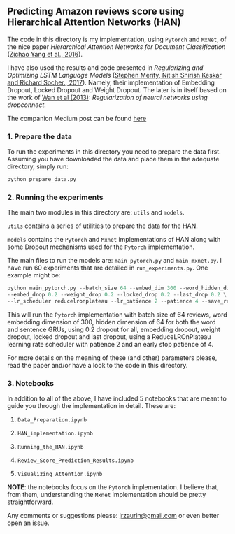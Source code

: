 ## Predicting Amazon reviews score using Hierarchical Attention Networks (HAN)

The code in this directory is my implementation, using `Pytorch` and `MxNet`,
of the nice paper *Hierarchical Attention Networks for Document
Classification* ([Zichao Yang et al.,
2016](https://www.cs.cmu.edu/~./hovy/papers/16HLT-hierarchical-attention-networks.pdf)).

I have also used the results and code presented in *Regularizing and
Optimizing LSTM Language Models* ([Stephen Merity, Nitish Shirish Keskar and
Richard Socher., 2017](https://arxiv.org/pdf/1708.02182.pdf)). Namely, their
implementation of Embedding Dropout, Locked Dropout and Weight Dropout. The
later is in itself based on the work of [Wan et al
(2013)](http://yann.lecun.com/exdb/publis/pdf/wan-icml-13.pdf):
*Regularization of neural networks using dropconnect*.

The companion Medium post can be found [here](https://towardsdatascience.com/predicting-amazon-reviews-scores-using-hierarchical-attention-networks-with-pytorch-and-apache-5214edb3df20)


### 1. Prepare the data

To run the experiments in this directory you need to prepare the data first.
Assuming you have downloaded the data and place them in the adequate
directory, simply run:

```python
python prepare_data.py
```

### 2. Running the experiments

The main two modules in this directory are: `utils` and `models`.

`utils` contains a series of utilities to prepare the data for the HAN.

`models` contains the `Pytorch` and `Mxnet` implementations of HAN along with some Dropout mechanisms used for the `Pytorch` implementation.

The main files to run the models are: `main_pytorch.py` and `main_mxnet.py`. I
have run 60 experiments that are detailed in `run_experiments.py`. One example
might be:

```python
python main_pytorch.py --batch_size 64 --embed_dim 300 --word_hidden_dim 64 --sent_hidden_dim 64 \
--embed_drop 0.2 --weight_drop 0.2 --locked_drop 0.2 --last_drop 0.2 \
--lr_scheduler reducelronplateau --lr_patience 2 --patience 4 --save_results
```

This will run the `Pytorch` implementation with batch size of 64 reviews, word
embedding dimension of 300, hidden dimension of 64 for both the word and
sentence GRUs, using 0.2 dropout for all, embedding dropout, weight dropout,
locked dropout and last dropout, using a ReduceLROnPlateau learning rate
scheduler with patience 2 and an early stop patience of 4.

For more details on the meaning of these (and other) parameters please, read
the paper and/or have a look to the code in this directory.

### 3. Notebooks

In addition to all of the above, I have included 5 notebooks that are meant to
guide you through the implementation in detail. These are:

1. `Data_Preparation.ipynb`

2. `HAN_implementation.ipynb`

3. `Running_the_HAN.ipynb`

4. `Review_Score_Prediction_Results.ipynb`

5. `Visualizing_Attention.ipynb`

**NOTE**: the notebooks focus on the `Pytorch` implementation. I believe that,
from them, understanding the `Mxnet` implementation should be pretty
straightforward.

Any comments or suggestions please: jrzaurin@gmail.com or even better open an issue.